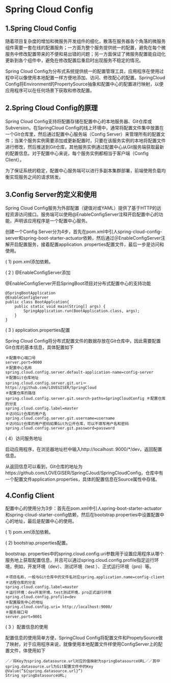 # Spring Cloud Config

## 1.Spring Cloud Config

随着项目复杂度的增加和微服务开发组件的细化，散落在服务器各个角落的微服务组件需要一套在线的配置服务；一方面为整个服务提供统一的配置，避免在每个微服务中修改配置带来的不便和易出错的问题；另一方面保证了微服务配置能自动化更新到各个组件中，避免在修改配置后重启时出现服务不稳定的情况。

Spring Cloud Config为分布式系统提供统一的配置管理工具，应用程序在使用过程中可以像使用本地配置一样方便地添加、访问、修改配心的配置。SpringCloud Config将Environment的PropertySource抽象和配置中心的配置进行映射，以便应用程序可以在任何场景下获取和修改配置。

## 2.Spring Cloud Config的原理

Spring Cloud Config支持将配置存储在配置中心的本地服务器、Git仓库或Subversion。在SpringCloud Config的线上环境中，通常将配置文件集中放置在一个Git仓库里，然后通过配置中心服务端（Config Server）来管理所有的配置文件；当某个服务实例需要添加或更新配置时，只要在该服务实例的本地将配置文件进行修改，然后推送到Git仓库，其他服务实例通过配置中心从Git服务端获取最新的配置信息。对于配置中心来说，每个服务实例都相当于客户端（Config Client）。

为了保证系统的稳定，配置中心服务端可以进行多副本集群部署，前端使用负载均衡实现服务之间的请求转发。

## 3.Config Server的定义和使用

Spring Cloud Config服务为外部配置（键值对或YAML）提供了基于HTTP的远程资源访问接口。服务端可以使用@EnableConfigServer注释开启配置中心的功能，声明该应用程序是一个配置中心服务。

创建一个Config Server分为4步，首先在pom.xml中引人spring-cloud-config-server和spring-boot-starter-actuator依赖，然后通过＠EnableConfigServer注解开启配置服务，接着配置appIication. properties配置文件，最后一步是访问和使用。

( 1) pom.xml添加依赖。

( 2 ) @EnableConfigServer添加

@EnableConfigServer开启SpringBoot项目对分布式配置中心的支持功能

```
@SpringBootApplication
@EnableConfigServer 
public class BootApplcation{ 
	public static void main(String[] args) { 		
		SpringApplication.run(BootApplication.class, args); 
	}
}
```

( 3 ) application.properties配置

Spring Cloud Config将分布式配置文件的数据存放在Git仓库中，因此需要配置Git仓库的基本信息，具体配置如下

```
＃配置中心端口号
server.port=9000 
＃配置中心名称
spring.cloud.config.server.default-application-name=config-server 
＃配置Git仓库地址
spring.cloud.config.server.git.uri＝https://github.com/LOVEGISER/SpringCloud
＃配置仓库的路径
spring.cloud.config.server.git.search-paths=SpringCloudConfig ＃配置仓库的分支
spring.cloud.config.label=master 
＃访问Git仓库的用户名
spring.cloud.config.server.git.username=username
＃访问Git仓库的用户密码如果Git为公开仓库，可以不填写用户名和密码spring.cloud.config.server.git.password=password
```

( 4）访问服务地址

启动应用程序，在浏览器地址栏中输入http://localhost: 9000/*/dev，返回配置信息。

从返回信息可以看到，Git仓库的地址为https://github.com/LOVEGISER/SpringCJoud/SpringCloudConfig，仓库中有一个配置文件application.properties，具体的配置信息在Source属性中存储。

## 4.Config Client 

配置中心的使用分为3步：首先在pom.xml中引人spring-boot-starter-actuator和spring-cloud-starter-config依赖，然后在bootstrap.properties中设置配置中心的地址，最后是配置中心的使用。

( 1) pom.xml添加依赖。

( 2) bootstrap.properties配置。

bootstrap. properties中的spring.cloud.config.uri参数用于设置应用程序从哪个服务地上获取配置信息，并且可以通过spring.cloud.config.profile指定运行环境，例如，开发环境（dev）、测试环境（test ）、正式运行环境（pro）等。

```
＃项目名称，一般与Git仓库中的文件名对应spring.application.name=config-client 
＃远程仓库的分支
spring.cloud.config.label=master 
＃运行环境：dev开发环境，test测试环境，pro正式运行环境
spring.cloud.config.profile=dev
＃配置服务中心的地址
spring.cloud.config.uri= http://localhost:9000/ 
＃服务端口号
server.port=9001 
```

( 3 ）配置信息的使用

配置信息的使用简单方便，SpringCloud Config将配置文件和PropetySource做了映射，对于应用程序来说，就像使用本地配置文件样使用ConfigServer上的配置文件，体使用如下

```
／／将Key为spring.datasource.url对应的值映射为springDatasourceURL／／其中spring.datasource.url为Git配置文件中的Key
@Value(”${spring.datasource.url}”) 
String springDatasourceURL;
```

